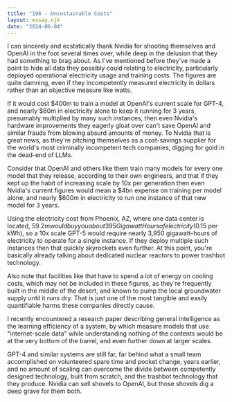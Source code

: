 ```yaml
---
title: "196 - Unsustainable Costs"
layout: essay.njk
date: "2024-06-04"
---
```


I can sincerely and ecstatically thank Nvidia for shooting themselves and OpenAI in the foot several times over, while deep in the delusion that they had something to brag about. As I've mentioned before they've made a point to hide all data they possibly could relating to electricity, particularly deployed operational electricity usage and training costs. The figures are quite damning, even if they incompetently measured electricity in dollars rather than an objective measure like watts.

If it would cost $400m to train a model at OpenAI's current scale for GPT-4, and nearly $60m in electricity alone to keep it running for 3 years, presumably multiplied by many such instances, then even Nvidia's hardware improvements they eagerly gloat over can't save OpenAI and similar frauds from blowing absurd amounts of money. To Nvidia that is great news, as they're pitching themselves as a cost-savings supplier for the world's most criminally incompetent tech companies, digging for gold in the dead-end of LLMs.

Consider that OpenAI and others like them train many models for every one model that they release, according to their own engineers, and that if they kept up the habit of increasing scale by 10x per generation then even Nvidia's current figures would mean a $4bn expense on training per model alone, and nearly $600m in electricity to run one instance of that new model for 3 years.

Using the electricity cost from Phoenix, AZ, where one data center is located, $59.2m would buy you about 395 Gigawatt Hours of electricity ($0.15 per kWh), so a 10x scale GPT-5 would require nearly 3,950 gigawatt-hours of electricity to operate for a single instance. If they deploy multiple such instances then that quickly skyrockets even further. At this point, you're basically already talking about dedicated nuclear reactors to power trashbot technology.

Also note that facilities like that have to spend a lot of energy on cooling costs, which may not be included in these figures, as they're frequently built in the middle of the desert, and known to pump the local groundwater supply until it runs dry. That is just one of the most tangible and easily quantifiable harms these companies directly cause.

I recently encountered a research paper describing general intelligence as the learning efficiency of a system, by which measure models that use "internet-scale data" while understanding nothing of the contents would be at the very bottom of the barrel, and even further down at larger scales.

GPT-4 and similar systems are still far, far behind what a small team accomplished on volunteered spare time and pocket change, years earlier, and no amount of scaling can overcome the divide between competently designed technology, built from scratch, and the trashbot technology that they produce. Nvidia can sell shovels to OpenAI, but those shovels dig a deep grave for them both.
